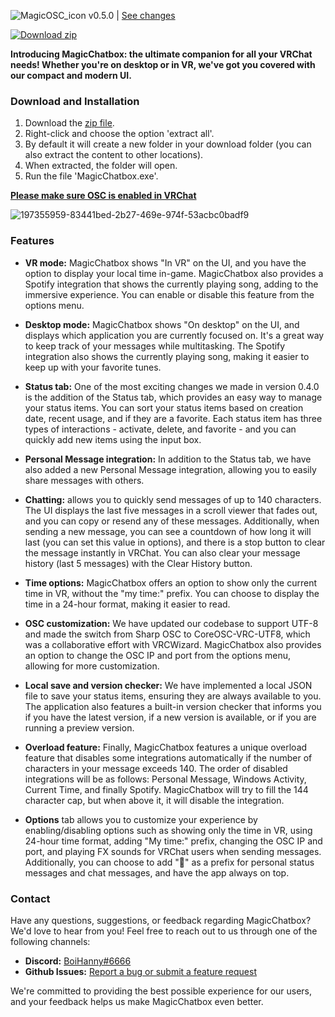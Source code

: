 ![MagicOSC_icon](https://user-images.githubusercontent.com/114599052/194428052-3e5d0018-4a96-405d-b2e2-c7db16d02940.png)    v0.5.0 | [See changes](https://github.com/BoiHanny/vrcosc-magicchatbox/pull/11)
<!-- BEGIN LATEST DOWNLOAD BUTTON -->
[![Download zip](https://custom-icon-badges.herokuapp.com/badge/-Download-blue?style=for-the-badge&logo=download&logoColor=white "Download zip")](https://github.com/BoiHanny/vrcosc-magicchatbox/releases/download/v0.5.0/Version-0.5.0.zip)
<!-- END LATEST DOWNLOAD BUTTON -->


**Introducing MagicChatbox: the ultimate companion for all your VRChat needs! Whether you're on desktop or in VR, we've got you covered with our compact and modern UI.**

### Download and Installation

1. Download the [zip file](https://github.com/BoiHanny/vrcosc-magicchatbox/releases/download/v0.5.0/Version-0.5.0.zip).
2. Right-click and choose the option 'extract all'.
3. By default it will create a new folder in your download folder (you can also extract the content to other locations).
4. When extracted, the folder will open.
5. Run the file 'MagicChatbox.exe'.

[**Please make sure OSC is enabled in VRChat**](https://youtu.be/OHjN_q6RqGY?t=80)

![197355959-83441bed-2b27-469e-974f-53acbc0badf9](https://user-images.githubusercontent.com/114599052/220212993-c8d47bc6-6646-4094-9974-0591a232093d.png)

### Features

- **VR mode:** MagicChatbox shows "In VR" on the UI, and you have the option to display your local time in-game. MagicChatbox also provides a Spotify integration that shows the currently playing song, adding to the immersive experience. You can enable or disable this feature from the options menu.

- **Desktop mode:** MagicChatbox shows "On desktop" on the UI, and displays which application you are currently focused on. It's a great way to keep track of your messages while multitasking. The Spotify integration also shows the currently playing song, making it easier to keep up with your favorite tunes.

- **Status tab:** One of the most exciting changes we made in version 0.4.0 is the addition of the Status tab, which provides an easy way to manage your status items. You can sort your status items based on creation date, recent usage, and if they are a favorite. Each status item has three types of interactions - activate, delete, and favorite - and you can quickly add new items using the input box.

- **Personal Message integration:** In addition to the Status tab, we have also added a new Personal Message integration, allowing you to easily share messages with others.

- **Chatting:** allows you to quickly send messages of up to 140 characters. The UI displays the last five messages in a scroll viewer that fades out, and you can copy or resend any of these messages. Additionally, when sending a new message, you can see a countdown of how long it will last (you can set this value in options), and there is a stop button to clear the message instantly in VRChat. You can also clear your message history (last 5 messages) with the Clear History button.

- **Time options:** MagicChatbox offers an option to show only the current time in VR, without the "my time:" prefix. You can choose to display the time in a 24-hour format, making it easier to read.

- **OSC customization:** We have updated our codebase to support UTF-8 and made the switch from Sharp OSC to CoreOSC-VRC-UTF8, which was a collaborative effort with VRCWizard. MagicChatbox also provides an option to change the OSC IP and port from the options menu, allowing for more customization.

- **Local save and version checker:** We have implemented a local JSON file to save your status items, ensuring they are always available to you. The application also features a built-in version checker that informs you if you have the latest version, if a new version is available, or if you are running a preview version.

- **Overload feature:** Finally, MagicChatbox features a unique overload feature that disables some integrations automatically if the number of characters in your message exceeds 140. The order of disabled integrations will be as follows: Personal Message, Windows Activity, Current Time, and finally Spotify. MagicChatbox will try to fill the 144 character cap, but when above it, it will disable the integration.

- **Options** tab allows you to customize your experience by enabling/disabling options such as showing only the time in VR, using 24-hour time format, adding "My time:" prefix, changing the OSC IP and port, and playing FX sounds for VRChat users when sending messages. Additionally, you can choose to add "💬" as a prefix for personal status messages and chat messages, and have the app always on top.

### Contact
Have any questions, suggestions, or feedback regarding MagicChatbox? We'd love to hear from you! Feel free to reach out to us through one of the following channels:

- **Discord:**  [BoiHanny#6666](https://discordapp.com/users/270646719086198803)
- **Github Issues:**  [Report a bug or submit a feature request](https://github.com/BoiHanny/vrcosc-magicchatbox/issues)

We're committed to providing the best possible experience for our users, and your feedback helps us make MagicChatbox even better.
